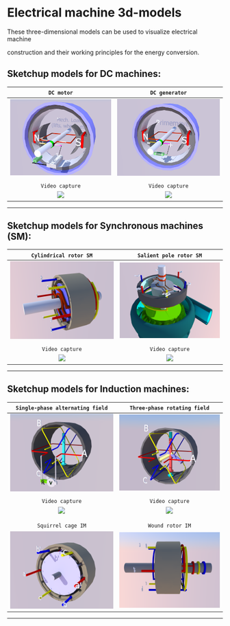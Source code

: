 # Electrical machine 3d-models

These three-dimensional models can be used to visualize electrical machine 

construction and their working principles for the energy conversion.

## Sketchup models for DC machines:

| `DC motor`| `DC generator`           |
| :-------------: |:-------------:|
| <img src="DC_machines\DC_motor.png" width="300">      | <img src="DC_machines\DC_gen.png" width="300"> |
| | |
| `Video capture`| `Video capture`           |
| [![](https://img.youtube.com/vi/27wNInD3b8Y/0.jpg)](https://www.youtube.com/watch?v=27wNInD3b8Y) |[![](https://img.youtube.com/vi/zHrCYNojKQo/0.jpg)](https://www.youtube.com/watch?v=zHrCYNojKQo)|

****

## Sketchup models for Synchronous machines (SM):

| `Cylindrical rotor SM`| `Salient pole rotor SM`           |
| :-------------: |:-------------:|
| <img src="Synchronous_machine\Round_rotor_SG.png" width="300">      | <img src="Synchronous_machine\Salient_pole_SG.png" width="300"> |
| | |
| `Video capture`| `Video capture`           |
| [![](https://img.youtube.com/vi/NCUGFLjxjC0/0.jpg)](https://www.youtube.com/watch?v=NCUGFLjxjC0) |[![](https://img.youtube.com/vi/R3fWvMW-PsA/0.jpg)](https://www.youtube.com/watch?v=R3fWvMW-PsA)|

****

## Sketchup models for Induction machines:

| `Single-phase alternating field`| `Three-phase rotating field`       |
| :-------------: |:-------------:|
| <img src="Induction_machines\1ph_field.png" width="300">      | <img src="Induction_machines\3ph_rotating_field.png" width="300"> |
| | |
| `Video capture`| `Video capture`           |
| [![](https://img.youtube.com/vi/DnT2nWW9BwI/0.jpg)](https://www.youtube.com/watch?v=DnT2nWW9BwI) |[![](https://img.youtube.com/vi/IJzumWVtB10/0.jpg)](https://www.youtube.com/watch?v=IJzumWVtB10)|
|     |       |
|     |       |
| `Squirrel cage IM`| `Wound rotor IM`       |
| <img src="Induction_machines\SCage_IM.png" width="300">      | <img src="Induction_machines\WoundRotor_IM.png" width="300"> |

****



